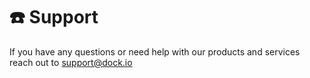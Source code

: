 # ☎️ Support

If you have any questions or need help with our products and services reach out to support@dock.io
